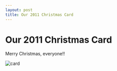 ```yaml
---
layout: post
title: Our 2011 Christmas Card
---
```


# Our 2011 Christmas Card

Merry Christmas, everyone!!

![card](http://i1230.photobucket.com/albums/ee481/ptkatz/Blog%20Pictures/card.jpg)